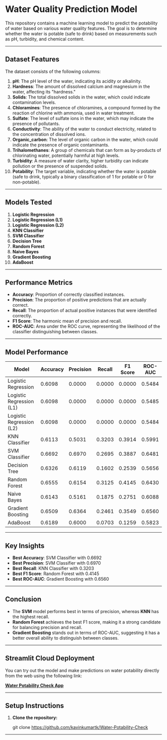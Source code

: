 # Water Quality Prediction Model

This repository contains a machine learning model to predict the potability of water based on various water quality features. The goal is to determine whether the water is potable (safe to drink) based on measurements such as pH, turbidity, and chemical content.

---

## Dataset Features

The dataset consists of the following columns:

1. **pH**: The pH level of the water, indicating its acidity or alkalinity.
2. **Hardness**: The amount of dissolved calcium and magnesium in the water, affecting its "hardness."
3. **Solids**: The total dissolved solids in the water, which could indicate contamination levels.
4. **Chloramines**: The presence of chloramines, a compound formed by the reaction of chlorine with ammonia, used in water treatment.
5. **Sulfate**: The level of sulfate ions in the water, which may indicate the presence of pollutants.
6. **Conductivity**: The ability of the water to conduct electricity, related to the concentration of dissolved ions.
7. **Organic_carbon**: The level of organic carbon in the water, which could indicate the presence of organic contaminants.
8. **Trihalomethanes**: A group of chemicals that can form as by-products of chlorinating water, potentially harmful at high levels.
9. **Turbidity**: A measure of water clarity, higher turbidity can indicate pollution or the presence of suspended solids.
10. **Potability**: The target variable, indicating whether the water is potable (safe to drink, typically a binary classification of 1 for potable or 0 for non-potable).

---

## Models Tested
1. **Logistic Regression**
2. **Logistic Regression (L1)**
3. **Logistic Regression (L2)**
4. **KNN Classifier**
5. **SVM Classifier**
6. **Decision Tree**
7. **Random Forest**
8. **Naive Bayes**
9. **Gradient Boosting**
10. **AdaBoost**

---

## Performance Metrics
- **Accuracy**: Proportion of correctly classified instances.
- **Precision**: The proportion of positive predictions that are actually correct.
- **Recall**: The proportion of actual positive instances that were identified correctly.
- **F1 Score**: The harmonic mean of precision and recall.
- **ROC-AUC**: Area under the ROC curve, representing the likelihood of the classifier distinguishing between classes.

---

## Model Performance

| Model                   | Accuracy | Precision | Recall  | F1 Score | ROC-AUC |
|--------------------------|----------|-----------|---------|----------|---------|
| Logistic Regression      | 0.6098   | 0.0000    | 0.0000  | 0.0000   | 0.5484  |
| Logistic Regression (L1) | 0.6098   | 0.0000    | 0.0000  | 0.0000   | 0.5485  |
| Logistic Regression (L2) | 0.6098   | 0.0000    | 0.0000  | 0.0000   | 0.5484  |
| KNN Classifier           | 0.6113   | 0.5031    | 0.3203  | 0.3914   | 0.5991  |
| SVM Classifier           | 0.6692   | 0.6970    | 0.2695  | 0.3887   | 0.6481  |
| Decision Tree            | 0.6326   | 0.6119    | 0.1602  | 0.2539   | 0.5656  |
| Random Forest            | 0.6555   | 0.6154    | 0.3125  | 0.4145   | 0.6430  |
| Naive Bayes              | 0.6143   | 0.5161    | 0.1875  | 0.2751   | 0.6088  |
| Gradient Boosting        | 0.6509   | 0.6364    | 0.2461  | 0.3549   | 0.6560  |
| AdaBoost                 | 0.6189   | 0.6000    | 0.0703  | 0.1259   | 0.5823  |


---

## Key Insights
- **Best Accuracy**: SVM Classifier with 0.6692
- **Best Precision**: SVM Classifier with 0.6970
- **Best Recall**: KNN Classifier with 0.3203
- **Best F1 Score**: Random Forest with 0.4145
- **Best ROC-AUC**: Gradient Boosting with 0.6560

---

## Conclusion
- The **SVM** model performs best in terms of precision, whereas **KNN** has the highest recall.
- **Random Forest** achieves the best F1 score, making it a strong candidate for balancing precision and recall.
- **Gradient Boosting** stands out in terms of ROC-AUC, suggesting it has a better overall ability to distinguish between classes.

---

## Streamlit Cloud Deployment

You can try out the model and make predictions on water potability directly from the web using the following link:

[**Water Potability Check App**](https://kavinkumartk-water-potability-check-app-0qqe56.streamlit.app/)

---

## Setup Instructions

1. **Clone the repository:**

   git clone <https://github.com/kavinkumartk/Water-Potability-Check>

---

